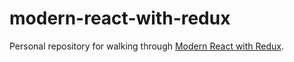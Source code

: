 modern-react-with-redux
=======================

Personal repository for walking through [Modern React with Redux](https://www.udemy.com/react-redux/).
